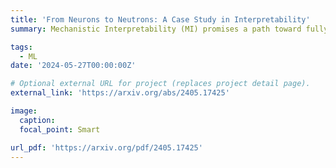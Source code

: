 ```yaml
---
title: 'From Neurons to Neutrons: A Case Study in Interpretability'
summary: Mechanistic Interpretability (MI) promises a path toward fully understanding how neural networks make their predictions. Prior work demonstrates that even when trained to perform simple arithmetic, models can implement a variety of algorithms (sometimes concurrently) depending on initialization and hyperparameters. Does this mean neuron-level interpretability techniques have limited applicability? We argue that high-dimensional neural networks can learn low-dimensional representations of their training data that are useful beyond simply making good predictions. Such representations can be understood through the mechanistic interpretability lens and provide insights that are surprisingly faithful to human-derived domain knowledge. This indicates that such approaches to interpretability can be useful for deriving a new understanding of a problem from models trained to solve it. As a case study, we extract nuclear physics concepts by studying models trained to reproduce nuclear data.

tags:
  - ML
date: '2024-05-27T00:00:00Z'

# Optional external URL for project (replaces project detail page).
external_link: 'https://arxiv.org/abs/2405.17425'

image:
  caption: 
  focal_point: Smart

url_pdf: 'https://arxiv.org/pdf/2405.17425'
---
```

